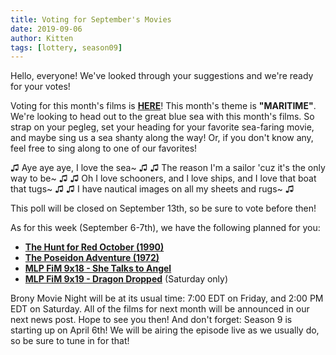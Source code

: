 ```yaml
---
title: Voting for September's Movies
date: 2019-09-06
author: Kitten
tags: [lottery, season09]
---
```


Hello, everyone!  We've looked through your suggestions and we're ready for your votes!

Voting for this month's films is **[HERE][lotto]**!  This month's theme is **"MARITIME"**.  We're looking to head out to the great blue sea with this month's films.  So strap on your pegleg, set your heading for your favorite sea-faring movie, and maybe sing us a sea shanty along the way!  Or, if you don't know any, feel free to sing along to one of our favorites!

♫ Aye aye aye, I love the sea~ ♫
♫ The reason I'm a sailor 'cuz it's the only way to be~ ♫
♫ Oh I love schooners, and I love ships, and I love that boat that tugs~ ♫
♫ I have nautical images on all my sheets and rugs~ ♫

This poll will be closed on September 13th, so be sure to vote before then!

As for this week (September 6-7th), we have the following planned for you:
-	**[The Hunt for Red October (1990)][m1]**
-	**[The Poseidon Adventure (1972)][m2]**
-	**[MLP FiM 9x18 - She Talks to Angel][p1]**
-	**[MLP FiM 9x19 - Dragon Dropped][p2]** (Saturday only)

Brony Movie Night will be at its usual time: 7:00 EDT on Friday, and 2:00 PM EDT on Saturday.  All of the films for next month will be announced in our next news post.  Hope to see you then!  And don't forget: Season 9 is starting up on April 6th! We will be airing the episode live as we usually do, so be sure to tune in for that!

[lotto]: https://docs.google.com/forms/d/e/1FAIpQLScUahxsWeGG5VrlM1eiu9MyhC-Gd6SVENJjxS65FymHbi_FYQ/viewform
[m1]: https://www.imdb.com/title/tt0099810/
[m2]: https://www.imdb.com/title/tt0069113/
[p1]: https://www.imdb.com/title/tt1763755/
[p2]: https://www.imdb.com/title/tt1758314/
